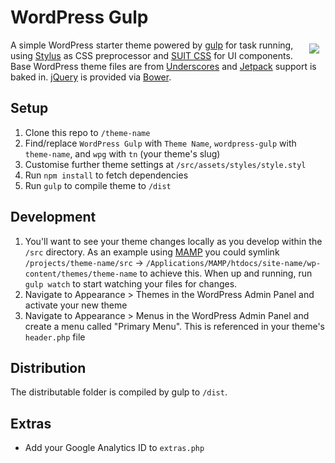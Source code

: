 WordPress Gulp
==============

<a href="https://github.com/AlecRust/wordpress-gulp"><img src="http://i.imgur.com/By7zeRv.png" align="right" hspace="10" vspace="6"></a>

A simple WordPress starter theme powered by [gulp](http://gulpjs.com/) for task running, using [Stylus](http://learnboost.github.io/stylus/) as CSS preprocessor and [SUIT CSS](http://suitcss.github.io/) for UI components. Base WordPress theme files are from [Underscores](http://underscores.me/) and [Jetpack](http://jetpack.me/) support is baked in. [jQuery](http://jquery.com/) is provided via [Bower](http://bower.io/).

## Setup
1. Clone this repo to `/theme-name`
2. Find/replace `WordPress Gulp` with `Theme Name`, `wordpress-gulp` with `theme-name`, and `wpg` with `tn` (your theme's slug)
3. Customise further theme settings at `/src/assets/styles/style.styl`
4. Run `npm install` to fetch dependencies
5. Run `gulp` to compile theme to `/dist`

## Development
1. You'll want to see your theme changes locally as you develop within the `/src` directory. As an example using [MAMP](http://www.mamp.info/) you could symlink `/projects/theme-name/src` -> `/Applications/MAMP/htdocs/site-name/wp-content/themes/theme-name` to achieve this. When up and running, run `gulp watch` to start watching your files for changes.
2. Navigate to Appearance > Themes in the WordPress Admin Panel and activate your new theme
3. Navigate to Appearance > Menus in the WordPress Admin Panel and create a menu called "Primary Menu". This is referenced in your theme's `header.php` file

## Distribution
The distributable folder is compiled by gulp to `/dist`.

## Extras
- Add your Google Analytics ID to `extras.php`
